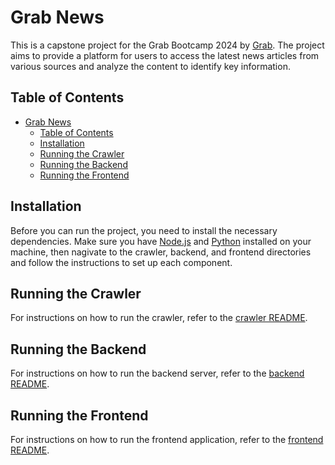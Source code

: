 # Grab News

This is a capstone project for the Grab Bootcamp 2024 by [Grab](https://grab.com/). The project aims to provide a platform for users to access the latest news articles from various sources and analyze the content to identify key information.

## Table of Contents

- [Grab News](#grab-news)
  - [Table of Contents](#table-of-contents)
  - [Installation](#installation)
  - [Running the Crawler](#running-the-crawler)
  - [Running the Backend](#running-the-backend)
  - [Running the Frontend](#running-the-frontend)

## Installation

Before you can run the project, you need to install the necessary dependencies. Make sure you have [Node.js](https://nodejs.org/) and [Python](https://www.python.org/) installed on your machine, then nagivate to the crawler, backend, and frontend directories and follow the instructions to set up each component.

## Running the Crawler
For instructions on how to run the crawler, refer to the [crawler README](./crawler/README.md).

## Running the Backend
For instructions on how to run the backend server, refer to the [backend README](./backend/README.md).

## Running the Frontend
For instructions on how to run the frontend application, refer to the [frontend README](./frontend/README.md).